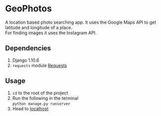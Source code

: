 GeoPhotos
=========

A location based photo searching app. It uses the Google Maps API to get latitude and longitude of a place.  
For finding images it uses the Instagram API.

## Dependencies
1. Django 1.10.6
2. `requests` module [Requests](http://docs.python-requests.org/en/master/ "Requests")

## Usage
1. `cd` to the root of the project
2. Run the following in the terminal  
   ```python manage.py runserver```
3. Head to [localhost](http://localhost:8000 "localhost")
